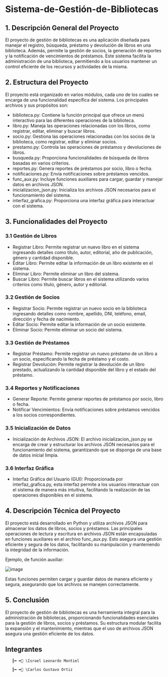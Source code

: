 # Sistema-de-Gestión-de-Bibliotecas

## 1. Descripción General del Proyecto
El proyecto de gestión de bibliotecas es una aplicación diseñada para manejar el registro, búsqueda, préstamo y devolución de libros en una biblioteca. Además, permite la gestión de socios, la generación de reportes y la notificación de vencimientos de préstamos. Este sistema facilita la administración de una biblioteca, permitiendo a los usuarios mantener un control eficiente de los recursos y actividades de la misma.

## 2. Estructura del Proyecto
El proyecto está organizado en varios módulos, cada uno de los cuales se encarga de una funcionalidad específica del sistema. Los principales archivos y sus propósitos son:

* biblioteca.py: Contiene la función principal que ofrece un menú interactivo para las diferentes operaciones de la biblioteca.
* libro.py: Maneja las operaciones relacionadas con los libros, como registrar, editar, eliminar y buscar libros.
* socio.py: Gestiona las operaciones relacionadas con los socios de la biblioteca, como registrar, editar y eliminar socios.
* prestamo.py: Controla las operaciones de préstamos y devoluciones de libros.
* busqueda.py: Proporciona funcionalidades de búsqueda de libros basadas en varios criterios.
* reportes.py: Genera reportes de préstamos por socio, libro o fecha.
* notificaciones.py: Envía notificaciones sobre préstamos vencidos.
* func_aux.py: Incluye funciones auxiliares para cargar, guardar y manejar datos en archivos JSON.
* inicializacion_json.py: Inicializa los archivos JSON necesarios para el funcionamiento del sistema.
* interfaz_grafica.py: Proporciona una interfaz gráfica para interactuar con el sistema.

## 3. Funcionalidades del Proyecto
### 3.1 Gestión de Libros
* Registrar Libro: Permite registrar un nuevo libro en el sistema ingresando detalles como título, autor, editorial, año de publicación, género y cantidad disponible.
* Editar Libro: Permite editar la información de un libro existente en el sistema.
* Eliminar Libro: Permite eliminar un libro del sistema.
* Buscar Libro: Permite buscar libros en el sistema utilizando varios criterios como título, género, autor y editorial.
### 3.2 Gestión de Socios
* Registrar Socio: Permite registrar un nuevo socio en la biblioteca ingresando detalles como nombre, apellido, DNI, teléfono, email, dirección y fecha de nacimiento.
* Editar Socio: Permite editar la información de un socio existente.
* Eliminar Socio: Permite eliminar un socio del sistema.
### 3.3 Gestión de Préstamos
* Registrar Préstamo: Permite registrar un nuevo préstamo de un libro a un socio, especificando la fecha de préstamo y el costo.
* Registrar Devolución: Permite registrar la devolución de un libro prestado, actualizando la cantidad disponible del libro y el estado del préstamo.
### 3.4 Reportes y Notificaciones
* Generar Reporte: Permite generar reportes de préstamos por socio, libro o fecha.
* Notificar Vencimientos: Envía notificaciones sobre préstamos vencidos a los socios correspondientes.
### 3.5 Inicialización de Datos
* Inicialización de Archivos JSON: El archivo inicializacion_json.py se encarga de crear y estructurar los archivos JSON necesarios para el funcionamiento del sistema, garantizando que se disponga de una base de datos inicial limpia.
### 3.6 Interfaz Gráfica
* Interfaz Gráfica del Usuario (GUI): Proporcionada por interfaz_grafica.py, esta interfaz permite a los usuarios interactuar con el sistema de manera más intuitiva, facilitando la realización de las operaciones disponibles en el sistema.
  
## 4. Descripción Técnica del Proyecto
El proyecto está desarrollado en Python y utiliza archivos JSON para almacenar los datos de libros, socios y préstamos. Las principales operaciones de lectura y escritura en archivos JSON están encapsuladas en funciones auxiliares en el archivo func_aux.py. Esto asegura una gestión eficiente y segura de los datos, facilitando su manipulación y manteniendo la integridad de la información.

Ejemplo, de función auxiliar:

![image](https://github.com/Gustaf02/Sistema-de-Gestion-de-Bibliotecas/assets/92409193/dba8ad21-070b-4324-b2bd-5fe262e55af5)

Estas funciones permiten cargar y guardar datos de manera eficiente y segura, asegurando que los archivos se manejen correctamente.

## 5. Conclusión
El proyecto de gestión de bibliotecas es una herramienta integral para la administración de bibliotecas, proporcionando funcionalidades esenciales para la gestión de libros, socios y préstamos. Su estructura modular facilita la expansión y el mantenimiento, mientras que el uso de archivos JSON asegura una gestión eficiente de los datos.

## Integrantes 
       
       ┃━ ━📂 \Israel Leonardo Montiel 

       ┃━ ━📂 \Carlos Gustavo Ortiz





